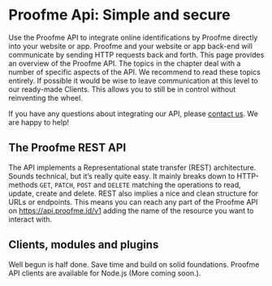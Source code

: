# Proofme Api: Simple and secure

Use the Proofme API to integrate online identifications by Proofme directly into your website or app. Proofme and your website or app back-end will communicate by sending HTTP requests back and forth. This page provides an overview of the Proofme API. The topics in the chapter deal with a number of specific aspects of the API. We recommend to read these topics entirely.
If possible it would be wise to leave communication at this level to our ready-made Clients. This allows you to still be in control without reinventing the wheel.

If you have any questions about integrating our API, please [contact us](https://proofme.id/#contact). We are happy to help!

## The Proofme REST API

The API implements a Representational state transfer (REST) architecture. Sounds technical, but it’s really quite easy. It mainly breaks down to HTTP-methods `GET`, `PATCH`, `POST` and `DELETE` matching the operations to read, update, create and delete. REST also implies a nice and clean structure for URLs or endpoints. This means you can reach any part of the Proofme API on https://api.proofme.id/v1 adding the name of the resource you want to interact with.

## Clients, modules and plugins

Well begun is half done. Save time and build on solid foundations. Proofme API clients are available for Node.js (More coming soon.).

<!-- Of course we will also provide modules and plugins for just about every webshop software out there. -->

